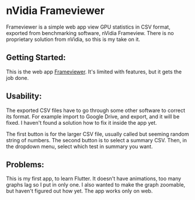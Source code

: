 # nVidia Frameviewer

Frameviewer is a simple web app view GPU statistics in CSV format, exported from benchmarking software, nVidia Frameview. 
There is no proprietary solution from nVidia, so this is my take on it. 

## Getting Started:

This is the web app [Frameviewer](https://frameviewer-d74b1.web.app/#/).
It's limited with features, but it gets the job done. 

## Usability:

The exported CSV files have to go through some other software to correct its format. For example import to Google Drive, and export, and it will be fixed.
I haven't found a solution how to fix it inside the app yet. 

The first button is for the larger CSV file, usually called but seeming random string of numbers. The second button is to select a summary CSV. Then, in the dropdown menu, select which test in summary you want. 

## Problems:
This is my first app, to learn Flutter. It doesn't have animations, too many graphs lag so I put in only one. I also wanted to make the graph zoomable, but haven't figured out how yet. 
The app works only on web. 
